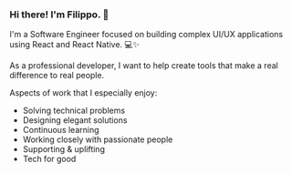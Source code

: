 ### Hi there! I'm Filippo. 👋

I'm a Software Engineer focused on building complex UI/UX applications using React and React Native. 💻✨

As a professional developer, I want to help create tools that make a real difference to real people.

Aspects of work that I especially enjoy:
- Solving technical problems
- Designing elegant solutions
- Continuous learning
- Working closely with passionate people
- Supporting & uplifting
- Tech for good

